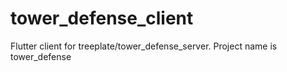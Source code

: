 # tower_defense_client

Flutter client for treeplate/tower_defense_server.
Project name is tower_defense

